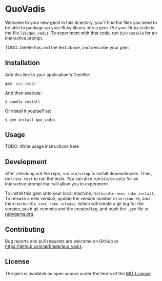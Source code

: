 # QuoVadis

Welcome to your new gem! In this directory, you'll find the files you need to be able to package up your Ruby library into a gem. Put your Ruby code in the file `lib/quo_vadis`. To experiment with that code, run `bin/console` for an interactive prompt.

TODO: Delete this and the text above, and describe your gem

## Installation

Add this line to your application's Gemfile:

```ruby
gem 'quo_vadis'
```

And then execute:

    $ bundle install

Or install it yourself as:

    $ gem install quo_vadis

## Usage

TODO: Write usage instructions here

## Development

After checking out the repo, run `bin/setup` to install dependencies. Then, run `rake test` to run the tests. You can also run `bin/console` for an interactive prompt that will allow you to experiment.

To install this gem onto your local machine, run `bundle exec rake install`. To release a new version, update the version number in `version.rb`, and then run `bundle exec rake release`, which will create a git tag for the version, push git commits and the created tag, and push the `.gem` file to [rubygems.org](https://rubygems.org).

## Contributing

Bug reports and pull requests are welcome on GitHub at https://github.com/airblade/quo_vadis.

## License

The gem is available as open source under the terms of the [MIT License](https://opensource.org/licenses/MIT).
